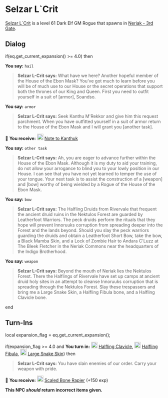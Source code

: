# Selzar L\`Crit



[Selzar L\`Crit](/npc/42085) is a level 61 Dark Elf GM Rogue that spawns in [Neriak - 3rd Gate](/zone/42).





## Dialog

if(eq.get_current_expansion() >= 4.0) then


**You say:** `hail`




>**Selzar L-Crit says:** What have we here? Another hopeful member of the House of the Ebon Mask? You've got much to learn before you will be of much use to our House or the secret operations that support both the thrones of our King and Queen. First you need to outfit yourself in a suit of [armor], Soandso.


**You say:** `armor`




>**Selzar L-Crit says:** Seek Kanthu M'Rekkor and give him this request parchment. When you have outfitted yourself in a suit of armor return to the House of the Ebon Mask and I will grant you [another task].



 &#127873; **You receive:**  <img style="background:url(/static/icons/blank_slot.gif);width:20px;height:20px;" src="/static/icons/item_504.png" alt="" /> <a
                                href="/item/2416" data-url="2416" class="tooltip-link link">Note to Kanthuk</a>


**You say:** `other task`




>**Selzar L-Crit says:** Ah, you are eager to advance further within the House of the Ebon Mask. Although it is my duty to aid your training, do not allow your arrogance to blind you to your lowly position in our House. I can see that you have not yet learned to temper the use of your tongue. Your next task is to assist the construction of a [weapon] and [bow] worthy of being wielded by a Rogue of the House of the Ebon Mask.


**You say:** `bow`




>**Selzar L-Crit says:** The Halfling Druids from Rivervale that frequent the ancient druid ruins in the Nektulos Forest are guarded by Leatherfoot Warriors. The peck druids perform the rituals that they hope will prevent Innoruuks corruption from spreading deeper into the Forest and the lands beyond. Should you slay the peck warriors guarding the druids and obtain a Leatherfoot Short Bow, take the bow, a Black Mamba Skin, and a Lock of Zombie Hair to Andara C'Luzz at The Bleek Fletcher in the Neriak Commons near the headquarters of the Indigo Brotherhood.


**You say:** `weapon`




>**Selzar L-Crit says:** Beyond the mouth of Neriak lies the Nektulos Forest. There the Halflings of Rivervale have set up camps at ancient druid holy sites in an attempt to cleanse Innoruuks corruption that is spreading through the Nektulos Forest. Slay these trespassers and bring me a Large Snake Skin, a Halfling Fibula bone, and a Halfling Clavicle bone.

end



## Turn-Ins



local expansion_flag = eq.get_current_expansion();

if(expansion_flag >= 4.0 and  **You turn in:** <img style="background:url(/static/icons/blank_slot.gif);width:20px;height:20px;" src="/static/icons/item_907.png" alt="" /> <a
                                href="/item/19578" data-url="19578" class="tooltip-link link">Halfling Clavicle</a>, <img style="background:url(/static/icons/blank_slot.gif);width:20px;height:20px;" src="/static/icons/item_907.png" alt="" /> <a
                                href="/item/19577" data-url="19577" class="tooltip-link link">Halfling Fibula</a>, <img style="background:url(/static/icons/blank_slot.gif);width:20px;height:20px;" src="/static/icons/item_813.png" alt="" /> <a
                                href="/item/13060" data-url="13060" class="tooltip-link link">Large Snake Skin</a>) then


>**Selzar L-Crit says:** You have slain enemies of our order. Carry your weapon with pride.


 &#127873; **You receive:**  <img style="background:url(/static/icons/blank_slot.gif);width:20px;height:20px;" src="/static/icons/item_762.png" alt="" /> <a
                                href="/item/19608" data-url="19608" class="tooltip-link link">Scaled Bone Rapier</a> (+150 exp)

 

**This NPC *should* return incorrect items given.**





